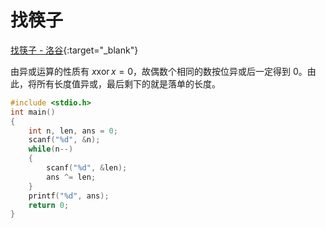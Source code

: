 # 找筷子

[找筷子 - 洛谷](https://www.luogu.com.cn/problem/P1469){:target="_blank"}

由异或运算的性质有 $x \operatorname{xor} x = 0$，故偶数个相同的数按位异或后一定得到 $0$。由此，将所有长度值异或，最后剩下的就是落单的长度。

```c++
#include <stdio.h>
int main()
{
    int n, len, ans = 0;
    scanf("%d", &n);
    while(n--)
    {
        scanf("%d", &len);
        ans ^= len;
    }
    printf("%d", ans);
    return 0;
}
```
